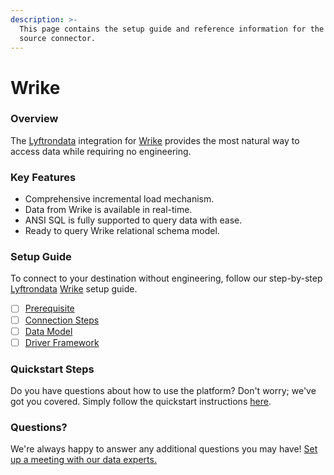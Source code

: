 ```yaml
---
description: >-
  This page contains the setup guide and reference information for the Wrike
  source connector.
---
```


# Wrike

### Overview

The [Lyftrondata](https://www.lyftrondata.com/) integration for [Wrike](https://www.lyftrondata.com/integration/business-analytics/wrike/) provides the most natural way to access data while requiring no engineering.

### Key Features

* Comprehensive incremental load mechanism.
* Data from Wrike is available in real-time.
* ANSI SQL is fully supported to query data with ease.
* Ready to query Wrike relational schema model.

### Setup Guide

To connect to your destination without engineering, follow our step-by-step [Lyftrondata](https://www.lyftrondata.com/) [Wrike](https://www.lyftrondata.com/integration/business-analytics/wrike/) setup guide.

* [ ] [Prerequisite](prerequisite.md)
* [ ] [Connection Steps](connection-steps.md)
* [ ] [Data Model](data-model/erd.md)
* [ ] [Driver Framework](driver-framework/)

### Quickstart Steps

Do you have questions about how to use the platform? Don't worry; we've got you covered. Simply follow the quickstart instructions [here](broken-reference).

### Questions? <a href="#questions" id="questions"></a>

We're always happy to answer any additional questions you may have! [Set up a meeting with our data experts.](https://www.lyftrondata.com/book-a-meeting/)
